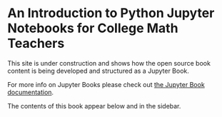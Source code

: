 # An Introduction to Python Jupyter Notebooks for College Math Teachers

This site is under construction and shows how the open source book content is being developed and
structured as a Jupyter Book.

For more info on Jupyter Books please check out [the Jupyter Book documentation](https://jupyterbook.org).

The contents of this book appear below and in the sidebar.

```{tableofcontents}
```
